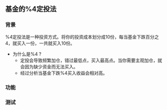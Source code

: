 ## 基金的%4定投法

### 背景

%4定投法是一种投资方式。将你的投资成本划分成10份，每当基金下跌百分之4，就买入一份，一共就买入10份。

- 为什么是%4 ?
  - 定投会导致频繁加仓，错过最低点，买入最高点。当你需要主观加仓，就会因为缺少资金而无法买入。
  - 经过分析当基金下跌%4买入收益会相对高。
### 功能


### 测试